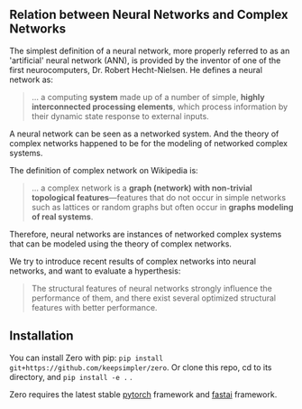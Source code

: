 ## Relation between Neural Networks and Complex Networks

The simplest definition of a neural network, more properly referred to as an 'artificial' neural network (ANN), is provided by the inventor of one of the first neurocomputers, Dr. Robert Hecht-Nielsen. He defines a neural network as:

> ... a computing **system** made up of a number of simple, **highly interconnected processing elements**, which process information by their dynamic state response to external inputs.

A neural network can be seen as a networked system.
And the theory of complex networks happened to be for the modeling of networked complex systems.

The definition of complex network on Wikipedia is:

>... a complex network is a **graph (network) with non-trivial topological features**—features that do not occur in simple networks such as lattices or random graphs but often occur in **graphs modeling of real systems**.

Therefore, neural networks are instances of networked complex systems that can be modeled using the theory of complex networks.


We try to introduce recent results of complex networks into neural networks, and want to evaluate a hyperthesis:

> The structural features of neural networks strongly influence the performance of them, and there exist several optimized structural features with better performance. 


## Installation

You can install Zero with pip: `pip install git+https://github.com/keepsimpler/zero`. 
Or clone this repo, cd to its directory, and `pip install -e .` .

Zero requires the latest stable [pytorch](http://www.pytorch.org) framework and [fastai](http://www.fast.ai) framework.
